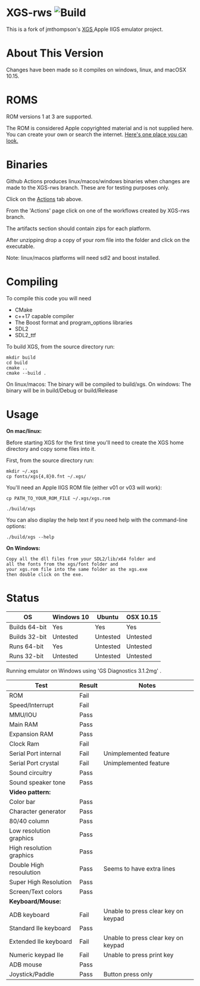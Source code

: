 
XGS-rws ![Build](https://github.com/rwstrom/xgs/workflows/Build/badge.svg)
===

This is a fork of jmthompson's [XGS ](https://github.com/jmthompson/xgs) Apple IIGS emulator project.


# About This Version

Changes have been made so it compiles on windows, linux, and macOSX 10.15.

# ROMS

ROM versions 1 at 3 are supported.

The ROM is considered Apple copyrighted material and is not supplied here.
You can create your own or search the internet. [Here's one place you can look.](ftp://public.asimov.net/pub/apple_II/emulators/rom_images/)

# Binaries
Github Actions produces linux/macos/windows binaries when changes are made to the XGS-rws branch. 
These are for testing purposes only. 

Click on the [Actions](https://github.com/rwstrom/xgs/actions?query=branch%3AXGS-rws) tab above. 

From the 'Actions' page click on one of the workflows created by XGS-rws branch.

The artifacts section should contain zips for each platform.

After unzipping drop a copy of your rom file into the folder and click on the executable.

Note: linux/macos platforms will need sdl2 and boost installed.

# Compiling

To compile this code you will need

- CMake
- c++17 capable compiler
- The Boost format and program_options libraries
- SDL2 
- SDL2_ttf

To build XGS, from the source directory run:

```
mkdir build
cd build
cmake ..
cmake --build . 
```
On linux/macos:
    The binary will be compiled to build/xgs.
On windows:
    The binary will be in build/Debug or build/Release
# Usage
**On mac/linux:**

Before starting XGS for the first time you'll need to create the XGS home directory
and copy some files into it.

First, from the source directory run:

```
mkdir ~/.xgs
cp fonts/xgs{4,8}0.fnt ~/.xgs/
```

You'll need an Apple IIGS ROM file (either v01 or v03 will work):

```
cp PATH_TO_YOUR_ROM_FILE ~/.xgs/xgs.rom
```

```
./build/xgs
```

You can also display the help text if you need help with the command-line options:

```
./build/xgs --help
```
**On Windows:**

```
Copy all the dll files from your SDL2/lib/x64 folder and 
all the fonts from the xgs/font folder and 
your xgs.rom file into the same folder as the xgs.exe 
then double click on the exe.
```
# Status

| OS  | Windows 10 | Ubuntu | OSX 10.15 |
| --- |     ---    |  ---   |   ---     |
| Builds 64-bit | Yes     | Yes    | Yes |
| Builds 32-bit | Untested | Untested | Untested |
| Runs 64-bit | Yes | Untested | Untested |
| Runs 32-bit | Untested | Untested | Untested |

Running emulator on Windows using 'GS Diagnostics 3.1.2mg' . 

| Test | Result | Notes |
| ---  | ---    |  ---  |
| ROM  | Fail |      |
| Speed/Interrupt| Fail | |
| MMU/IOU | Pass | |
| Main RAM | Pass | |
| Expansion RAM | Pass| |
| Clock Ram | Fail| |
| Serial Port internal| Fail| Unimplemented feature |
| Serial Port crystal | Fail| Unimplemented feature |
| Sound circuitry | Pass  | |
| Sound speaker tone | Pass | |
| **Video pattern:** | | |
| Color bar | Pass | |
| Character generator| Pass |  |
| 80/40 column | Pass | |
| Low resolution graphics| Pass| |
| High resolution graphics| Pass | |
| Double High resoulution | Pass | Seems to have extra lines |
| Super High Resolution | Pass | |
| Screen/Text colors | Pass | |
| **Keyboard/Mouse:**| | |
| ADB keyboard| Fail | Unable to press clear key on keypad  |
| Standard IIe keyboard | Pass|  |
| Extended IIe keyboard | Fail | Unable to press clear key on keypad|
| Numeric keypad IIe | Fail |  Unable to press print key|
| ADB mouse | Pass | |
| Joystick/Paddle | Pass | Button press only | 
